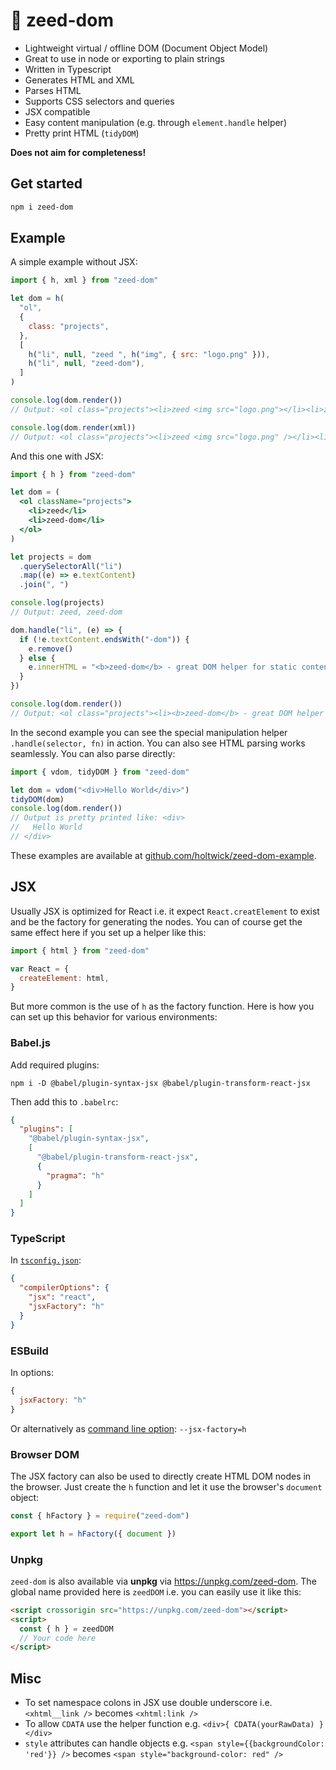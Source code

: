 # 🌱 zeed-dom

- Lightweight virtual / offline DOM (Document Object Model)
- Great to use in node or exporting to plain strings
- Written in Typescript
- Generates HTML and XML
- Parses HTML
- Supports CSS selectors and queries
- JSX compatible
- Easy content manipulation (e.g. through `element.handle` helper)
- Pretty print HTML (`tidyDOM`)

**Does not aim for completeness!**

## Get started

```sh
npm i zeed-dom
```

## Example

A simple example without JSX:

```js
import { h, xml } from "zeed-dom"

let dom = h(
  "ol",
  {
    class: "projects",
  },
  [
    h("li", null, "zeed ", h("img", { src: "logo.png" })),
    h("li", null, "zeed-dom"),
  ]
)

console.log(dom.render())
// Output: <ol class="projects"><li>zeed <img src="logo.png"></li><li>zeed-dom</li></ol>

console.log(dom.render(xml))
// Output: <ol class="projects"><li>zeed <img src="logo.png" /></li><li>zeed-dom</li></ol>
```

And this one with JSX:

```jsx
import { h } from "zeed-dom"

let dom = (
  <ol className="projects">
    <li>zeed</li>
    <li>zeed-dom</li>
  </ol>
)

let projects = dom
  .querySelectorAll("li")
  .map((e) => e.textContent)
  .join(", ")

console.log(projects)
// Output: zeed, zeed-dom

dom.handle("li", (e) => {
  if (!e.textContent.endsWith("-dom")) {
    e.remove()
  } else {
    e.innerHTML = "<b>zeed-dom</b> - great DOM helper for static content"
  }
})

console.log(dom.render())
// Output: <ol class="projects"><li><b>zeed-dom</b> - great DOM helper for static content</li></ol>
```

In the second example you can see the special manipulation helper `.handle(selector, fn)` in action. You can also see HTML parsing works seamlessly. You can also parse directly:

```js
import { vdom, tidyDOM } from "zeed-dom"

let dom = vdom("<div>Hello World</div>")
tidyDOM(dom)
console.log(dom.render())
// Output is pretty printed like: <div>
//   Hello World
// </div>
```

These examples are available at [github.com/holtwick/zeed-dom-example](https://github.com/holtwick/zeed-dom-example).

## JSX

Usually JSX is optimized for React i.e. it expect `React.creatElement` to exist and be the factory for generating the nodes. You can of course get the same effect here if you set up a helper like this:

```js
import { html } from "zeed-dom"

var React = {
  createElement: html,
}
```

But more common is the use of `h` as the factory function. Here is how you can set up this behavior for various environments:

### Babel.js

Add required plugins:

```shell script
npm i -D @babel/plugin-syntax-jsx @babel/plugin-transform-react-jsx
```

Then add this to `.babelrc`:

```json
{
  "plugins": [
    "@babel/plugin-syntax-jsx",
    [
      "@babel/plugin-transform-react-jsx",
      {
        "pragma": "h"
      }
    ]
  ]
}
```

### TypeScript

In [`tsconfig.json`](https://www.typescriptlang.org/docs/handbook/compiler-options-in-msbuild.html#mappings):

```json
{
  "compilerOptions": {
    "jsx": "react",
    "jsxFactory": "h"
  }
}
```

### ESBuild

In options:

```js
{
  jsxFactory: "h"
}
```

Or alternatively as [command line option](https://github.com/evanw/esbuild#command-line-usage): `--jsx-factory=h`

### Browser DOM

The JSX factory can also be used to directly create HTML DOM nodes in the browser. Just create the `h` function and let it use the browser's `document` object:

```js
const { hFactory } = require("zeed-dom")

export let h = hFactory({ document })
```

### Unpkg

`zeed-dom` is also available via **unpkg** via <https://unpkg.com/zeed-dom>. The global name provided here is `zeedDOM` i.e. you can easily use it like this:

```html
<script crossorigin src="https://unpkg.com/zeed-dom"></script>
<script>
  const { h } = zeedDOM
  // Your code here
</script>
```

## Misc

- To set namespace colons in JSX use double underscore i.e. `<xhtml__link />` becomes `<xhtml:link />`
- To allow `CDATA` use the helper function e.g. `<div>{ CDATA(yourRawData) }</div>`
- `style` attributes can handle objects e.g. `<span style={{backgroundColor: 'red'}} />` becomes `<span style="background-color: red" />`
